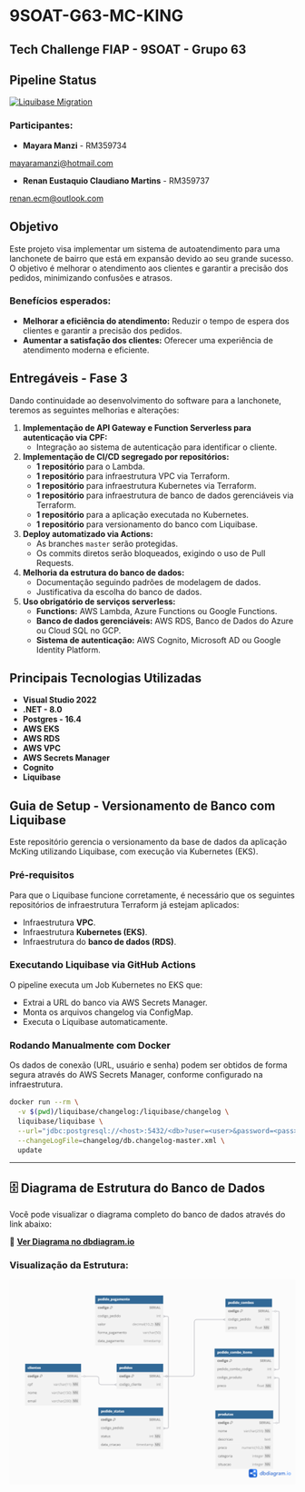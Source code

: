 # 9SOAT-G63-MC-KING
## Tech Challenge FIAP - 9SOAT - Grupo 63

## Pipeline Status

[![Liquibase Migration](https://github.com/renaneustaquio/FiapTech-Challenge-Fiap-mcking-liquibase-Fase3/actions/workflows/liquibase.yml/badge.svg)](https://github.com/renaneustaquio/FiapTech-Challenge-Fiap-mcking-liquibase-Fase3/actions/workflows/liquibase.yml)

### Participantes:
- **Mayara Manzi** - RM359734 

mayaramanzi@hotmail.com

- **Renan Eustaquio Claudiano Martins** - RM359737

renan.ecm@outlook.com



## Objetivo
Este projeto visa implementar um sistema de autoatendimento para uma lanchonete de bairro que está em expansão devido ao seu grande sucesso. O objetivo é melhorar o atendimento aos clientes e garantir a precisão dos pedidos, minimizando confusões e atrasos.

### Benefícios esperados:
- **Melhorar a eficiência do atendimento:** Reduzir o tempo de espera dos clientes e garantir a precisão dos pedidos.
- **Aumentar a satisfação dos clientes:** Oferecer uma experiência de atendimento moderna e eficiente.

## Entregáveis - Fase 3
Dando continuidade ao desenvolvimento do software para a lanchonete, teremos as seguintes melhorias e alterações:

1. **Implementação de API Gateway e Function Serverless para autenticação via CPF:**
   - Integração ao sistema de autenticação para identificar o cliente.
2. **Implementação de CI/CD segregado por repositórios:**
   - **1 repositório** para o Lambda.
   - **1 repositório** para infraestrutura VPC via Terraform.
   - **1 repositório** para infraestrutura Kubernetes via Terraform.
   - **1 repositório** para infraestrutura de banco de dados gerenciáveis via Terraform.
   - **1 repositório** para a aplicação executada no Kubernetes.
   - **1 repositório** para versionamento do banco com Liquibase.
3. **Deploy automatizado via Actions:**
   - As branches `master` serão protegidas.
   - Os commits diretos serão bloqueados, exigindo o uso de Pull Requests.
4. **Melhoria da estrutura do banco de dados:**
   - Documentação seguindo padrões de modelagem de dados.
   - Justificativa da escolha do banco de dados.
5. **Uso obrigatório de serviços serverless:**
   - **Functions:** AWS Lambda, Azure Functions ou Google Functions.
   - **Banco de dados gerenciáveis:** AWS RDS, Banco de Dados do Azure ou Cloud SQL no GCP.
   - **Sistema de autenticação:** AWS Cognito, Microsoft AD ou Google Identity Platform.

## Principais Tecnologias Utilizadas
- **Visual Studio 2022**
- **.NET - 8.0**
- **Postgres - 16.4**
- **AWS EKS**
- **AWS RDS**
- **AWS VPC**
- **AWS Secrets Manager**
- **Cognito**
- **Liquibase**

## Guia de Setup - Versionamento de Banco com Liquibase
Este repositório gerencia o versionamento da base de dados da aplicação McKing utilizando Liquibase, com execução via Kubernetes (EKS).

### Pré-requisitos
Para que o Liquibase funcione corretamente, é necessário que os seguintes repositórios de infraestrutura Terraform já estejam aplicados:
- Infraestrutura **VPC**.
- Infraestrutura **Kubernetes (EKS)**.
- Infraestrutura do **banco de dados (RDS)**.

### Executando Liquibase via GitHub Actions
O pipeline executa um Job Kubernetes no EKS que:
- Extrai a URL do banco via AWS Secrets Manager.
- Monta os arquivos changelog via ConfigMap.
- Executa o Liquibase automaticamente.

### Rodando Manualmente com Docker
Os dados de conexão (URL, usuário e senha) podem ser obtidos de forma segura através do AWS Secrets Manager, conforme configurado na infraestrutura.

```bash
docker run --rm \
  -v $(pwd)/liquibase/changelog:/liquibase/changelog \
  liquibase/liquibase \
  --url="jdbc:postgresql://<host>:5432/<db>?user=<user>&password=<pass>" \
  --changeLogFile=changelog/db.changelog-master.xml \
  update
```

---

## 🗄️ Diagrama de Estrutura do Banco de Dados

Você pode visualizar o diagrama completo do banco de dados através do link abaixo:

🔗 **[Ver Diagrama no dbdiagram.io](https://dbdiagram.io/d/DataBase-67e0135f75d75cc84421eb57)**

### Visualização da Estrutura:

![Diagrama ER do Banco de Dados](./assets/diagrama-er-banco.png)
